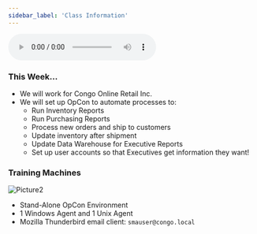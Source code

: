 ```yaml
---
sidebar_label: 'Class Information'
---
```


<audio controls="controls">
  <source type="audio/mp3" src="audiobasic/ClassInformationAndTrainingMachines.mp3"></source>
  <p>Your browser does not support the audio element.</p>
</audio>    

### This Week...

* We will work for Congo Online Retail Inc.
* We will set up OpCon to automate processes to:
  * Run Inventory Reports
  * Run Purchasing Reports
  * Process new orders and ship to customers
  * Update inventory after shipment
  * Update Data Warehouse for Executive Reports
  * Set up user accounts so that Executives get information they want!

### Training Machines

![Picture2](/imgbasic/Picture2.png)

* Stand-Alone OpCon Environment
* 1 Windows Agent and 1 Unix Agent
* Mozilla Thunderbird email client: ```smauser@congo.local```